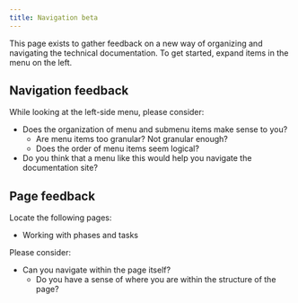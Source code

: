 ```yaml
---
title: Navigation beta
---
```


This page exists to gather feedback on a new way of organizing and navigating the technical documentation. To get started, expand items in the menu on the left.

## Navigation feedback

While looking at the left-side menu, please consider:

* Does the organization of menu and submenu items make sense to you?
    * Are menu items too granular? Not granular enough?
    * Does the order of menu items seem logical?
* Do you think that a menu like this would help you navigate the documentation site?

## Page feedback

Locate the following pages:

* Working with phases and tasks

Please consider:

* Can you navigate within the page itself?
    * Do you have a sense of where you are within the structure of the page?
